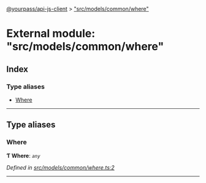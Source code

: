 [@yourpass/api-js-client](../README.md) > ["src/models/common/where"](../modules/_src_models_common_where_.md)

# External module: "src/models/common/where"

## Index

### Type aliases

* [Where](_src_models_common_where_.md#where)

---

## Type aliases

<a id="where"></a>

###  Where

**Ƭ Where**: *`any`*

*Defined in [src/models/common/where.ts:2](https://github.com/yourpass/yourpass-api-js-client/blob/6ee4079/src/models/common/where.ts#L2)*

___

